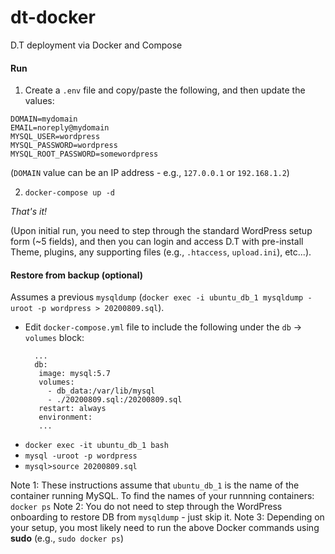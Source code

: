 # dt-docker
D.T deployment via Docker and Compose

#### Run

1. Create a `.env` file and copy/paste the following, and then update the values:

```
DOMAIN=mydomain
EMAIL=noreply@mydomain
MYSQL_USER=wordpress
MYSQL_PASSWORD=wordpress
MYSQL_ROOT_PASSWORD=somewordpress
```

(`DOMAIN` value can be an IP address - e.g., `127.0.0.1` or `192.168.1.2`)

2. `docker-compose up -d`

*That's it!*  

(Upon initial run, you need to step through the standard WordPress setup form (~5 fields), and then you can login and access D.T with pre-install Theme, plugins, any supporting files (e.g., `.htaccess`, `upload.ini`), etc...).

#### Restore from backup (optional)

Assumes a previous `mysqldump` (`docker exec -i ubuntu_db_1 mysqldump -uroot -p wordpress > 20200809.sql`).

- Edit `docker-compose.yml` file to include the following under the `db` -> `volumes` block:
  ```
    ...
    db:
     image: mysql:5.7
     volumes:
       - db_data:/var/lib/mysql
       - ./20200809.sql:/20200809.sql
     restart: always
     environment:
     ...
  ```
- `docker exec -it ubuntu_db_1 bash`
- `mysql -uroot -p wordpress`
- `mysql>source 20200809.sql`
  
Note 1: These instructions assume that `ubuntu_db_1` is the name of the container running MySQL. To find the names of your runnning containers: `docker ps`
Note 2: You do not need to step through the WordPress onboarding to restore DB from `mysqldump` - just skip it.
Note 3: Depending on your setup, you most likely need to run the above Docker commands using **sudo** (e.g., `sudo docker ps`)

